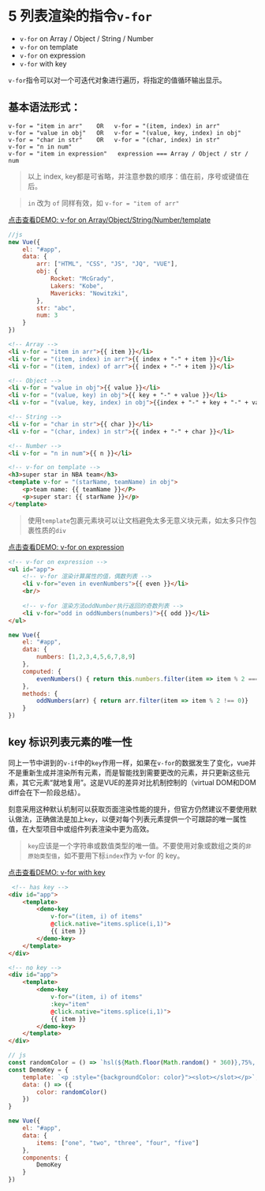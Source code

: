 # 5 列表渲染的指令`v-for`

- `v-for` on Array / Object / String / Number
- `v-for` on template
- `v-for` on expression
- `v-for` with key

`v-for`指令可以对一个可迭代对象进行遍历，将指定的值循环输出显示。

## 基本语法形式：
```
v-for = "item in arr"    OR   v-for = "(item, index) in arr"
v-for = "value in obj"   OR   v-for = "(value, key, index) in obj"
v-for = "char in str"    OR   v-for = "(char, index) in str"
v-for = "n in num"
v-for = "item in expression"   expression === Array / Object / str / num
```
> 以上 index, key都是可省略，并注意参数的顺序：值在前，序号或键值在后。

>`in` 改为 `of` 同样有效，如 `v-for = "item of arr"`

[ 点击查看DEMO: v-for on Array/Object/String/Number/template](https://jsrun.net/GsXKp/edit)

```js
//js
new Vue({
    el: "#app",
    data: {
        arr: ["HTML", "CSS", "JS", "JQ", "VUE"],
        obj: {
            Rocket: "McGrady",
            Lakers: "Kobe",
            Mavericks: "Nowitzki",
        },
        str: "abc",
        num: 3
    }
})
```

```html
<!-- Array -->
<li v-for = "item in arr">{{ item }}</li>
<li v-for = "(item, index) in arr">{{ index + "-" + item }}</li>
<li v-for = "(item, index) of arr">{{ index + "-" + item }}</li>
```

```html
<!-- Object -->
<li v-for = "value in obj">{{ value }}</li>
<li v-for = "(value, key) in obj">{{ key + "-" + value }}</li>
<li v-for = "(value, key, index) in obj">{{index + "-" + key + "-" + value }}</li>
```

```html
<!-- String -->
<li v-for = "char in str">{{ char }}</li>
<li v-for = "(char, index) in str">{{ index + "-" + char }}</li>
```

```html
<!-- Number -->
<li v-for = "n in num">{{ n }}</li>
```

```html
<!-- v-for on template -->
<h3>super star in NBA team</h3>
<template v-for = "(starName, teamName) in obj">
    <p>team name: {{ teamName }}</P>
    <p>super star: {{ starName }}</p>
</template>
```
> 使用`template`包裹元素块可以让文档避免太多无意义块元素，如太多只作包裹性质的`div`

[ 点击查看DEMO: v-for on expression](https://jsrun.net/PcXKp/edit)

```html
<!-- v-for on expression -->
<ul id="app">
    <!-- v-for 渲染计算属性的值，偶数列表 -->
    <li v-for="even in evenNumbers">{{ even }}</li>
    <br/>
    
    <!-- v-for 渲染方法oddNumber执行返回的奇数列表 -->
    <li v-for="odd in oddNumbers(numbers)">{{ odd }}</li>
</ul>
```
```js
new Vue({
    el: "#app",
    data: {
        numbers: [1,2,3,4,5,6,7,8,9]
    },
    computed: {
        evenNumbers() { return this.numbers.filter(item => item % 2 === 0)}
    },
    methods: {
        oddNumbers(arr) { return arr.filter(item => item % 2 !== 0)}
    }
})
```

## key 标识列表元素的唯一性

同上一节中讲到的`v-if`中的`key`作用一样，如果在`v-for`的数据发生了变化，vue并不是重新生成并渲染所有元素，而是智能找到需要更改的元素，并只更新这些元素，其它元素“就地复用”。这是VUE的差异对比机制控制的（virtual DOM和DOM diff会在下一阶段总结）。


刻意采用这种默认机制可以获取页面渲染性能的提升，但官方仍然建议不要使用默认做法，正确做法是加上`key`，以便对每个列表元素提供一个可跟踪的唯一属性值，在大型项目中或组件列表渲染中更为高效。

> `key`应该是一个字符串或数值类型的唯一值。不要使用对象或数组之类的`非原始类型值`，如不要用下标`index`作为 v-for 的 key。

[ 点击查看DEMO: v-for with key](https://jsrun.net/pcXKp/edit)

```html
 <!-- has key -->
<div id="app">
    <template>
        <demo-key
            v-for="(item, i) of items"
            @click.native="items.splice(i,1)">
            {{ item }}
        </demo-key>
    </template>
</div>
```

```html
<!-- no key -->
<div id="app">
    <template>
        <demo-key
            v-for="(item, i) of items"
            :key="item"
            @click.native="items.splice(i,1)">
            {{ item }}
        </demo-key>
    </template>
</div>
```

```js
// js
const randomColor = () => `hsl(${Math.floor(Math.random() * 360)},75%, 85%)`
const DemoKey = {
    template: `<p :style="{backgroundColor: color}"><slot></slot></p>`,
    data: () => ({
        color: randomColor()
    })
}

new Vue({
    el: "#app",
    data: {
        items: ["one", "two", "three", "four", "five"]
    },
    components: {
    	DemoKey
	}
})
```



